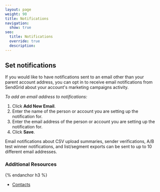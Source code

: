```yaml
---
layout: page
weight: 90
title: Notifications
navigation:
  show: true
seo:
  title: Notifications
  override: true
  description:
---
```


## 	Set notifications
 	
If you would like to have notifications sent to an email other than your parent account address, you can opt in to receive email notifications from SendGrid about your account's marketing campaigns activity.

*To add an email address to notifications:*

1. Click **Add New Email**.
1. Enter the name of the person or account you are setting up the notification for.
1. Enter the email address of the person or account you are setting up the notification for.
1. Click **Save**.

<call-out>

Email notifications about CSV upload summaries, sender verifications, A/B test winner notifications, and list/segment exports can be sent to up to 10 different email addresses.

</call-out>

 ### 	Additional Resources
{% endanchor h3 %}	
- [Contacts](https://sendgrid.com/docs/help-support/managing-contacts/adding-contacts.html)


